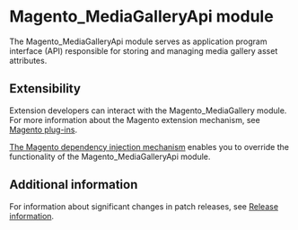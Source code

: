 # Magento_MediaGalleryApi module

The Magento_MediaGalleryApi module serves as application program interface (API) responsible for storing and managing media gallery asset attributes.

## Extensibility

Extension developers can interact with the Magento_MediaGallery module. For more information about the Magento extension mechanism, see [Magento plug-ins](https://devdocs.magento.com/guides/v2.4/extension-dev-guide/plugins.html).

[The Magento dependency injection mechanism](https://devdocs.magento.com/guides/v2.4/extension-dev-guide/depend-inj.html) enables you to override the functionality of the Magento_MediaGalleryApi module.

## Additional information

For information about significant changes in patch releases, see [Release information](https://devdocs.magento.com/guides/v2.4/release-notes/bk-release-notes.html).
